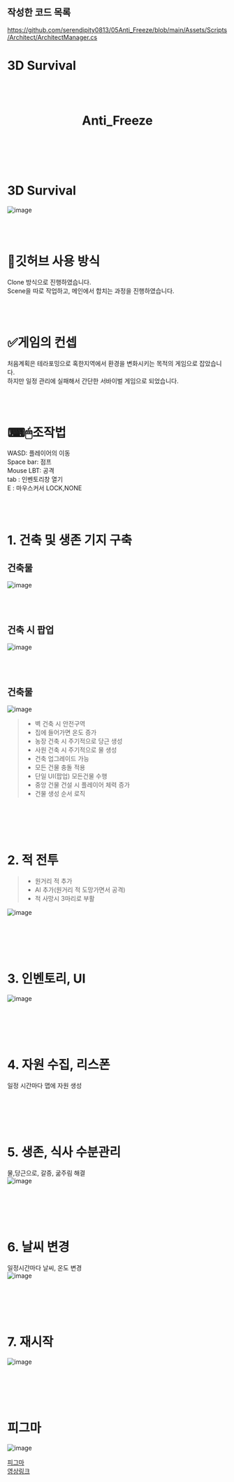 ## 작성한 코드 목록

https://github.com/serendipity0813/05Anti_Freeze/blob/main/Assets/Scripts/Architect/ArchitectManager.cs



# 3D Survival

 <BR><BR>

<center><H1> Anti_Freeze </H1></center>

<br><br><br><br>

# 3D Survival
![image](https://github.com/levell1/levell1.github.io/assets/96651722/ff78a34d-56d9-4746-937c-39c6dd4bcd28)   

<br><br>

# 💾깃허브 사용 방식
Clone 방식으로 진행하였습니다.  
Scene을 따로 작업하고, 메인에서 합치는 과정을 진행하였습니다.  

<br><br>

# ✅게임의 컨셉
처음계획은 테라포밍으로 혹한지역에서 환경을 변화시키는 목적의 게임으로 잡았습니다.  
하지만 일정 관리에 실패해서 간단한 서바이벌 게임으로 되었습니다.  

<br><br>

# ⌨🖱조작법
WASD: 플레이어의 이동  
Space bar: 점프  
Mouse LBT: 공격  
tab : 인벤토리창 열기  
E : 마우스커서 LOCK,NONE  

<br><br>

# 1. 건축 및 생존 기지 구축  
## 건축물  
![image](https://github.com/levell1/levell1.github.io/assets/96651722/9b65948a-14bb-492c-9291-38f9879d4641)  

<br><br>

## 건축 시 팝업  
![image](https://github.com/levell1/levell1.github.io/assets/96651722/1373171e-830e-4c17-8b58-2947e9121ac1)  

<br><br>

## 건축물  
![image](https://github.com/levell1/levell1.github.io/assets/96651722/eb60935a-8509-4282-8970-ee7ec2ff4e9f)  

> - 벽 건축 시 안전구역  
> - 집에 들어가면 온도 증가  
> - 농장 건축 시 주기적으로 당근 생성  
> - 사원 건축 시 주기적으로 물 생성  
> - 건축 업그레이드 가능  
> - 모든 건물 충돌 적용  
> - 단일 UI(팝업) 모든건물 수행  
> - 중앙 건물 건설 시 플레이어 체력 증가
> - 건물 생성 순서 로직  

<br><br><br><br>

# 2. 적 전투
> - 원거리 적 추가   
> - AI 추가(원거리 적 도망가면서 공격)
> - 적 사망시 3마리로 부활   

![image](https://github.com/levell1/levell1.github.io/assets/96651722/4108c7ea-4406-4956-a7c7-0a79b69df7ca)  

<br><br><br><br>

# 3. 인벤토리, UI
![image](https://github.com/levell1/levell1.github.io/assets/96651722/5b8e8670-5453-4a29-b815-6e18bd10ff16)  

<br><br><br><br>

# 4. 자원 수집, 리스폰
일정 시간마다 맵에 자원 생성  

<br><br><br><br>

# 5. 생존, 식사 수분관리
물,당근으로, 갈증, 굶주림 해결  
![image](https://github.com/levell1/levell1.github.io/assets/96651722/da3d0378-d4f4-4494-a333-cf8a64379db3)  

<br><br><br><br>

# 6. 날씨 변경
일정시간마다 날씨, 온도 변경  
![image](https://github.com/levell1/levell1.github.io/assets/96651722/b989a1df-bc6e-4a2d-8709-4f0315baf2f5)  

<br><br><br><br>

# 7. 재시작
![image](https://github.com/levell1/levell1.github.io/assets/96651722/4ab13ae5-f958-4b59-8982-7e0049500679)  

<br><br><br><br>

# 피그마

![image](https://github.com/levell1/levell1.github.io/assets/96651722/84e38be9-3e0e-4f4a-8178-1c076f6cc580)  

[피그마](https://www.figma.com/file/JtZ5fogrFyykLoIp1S7SrX/%EB%B3%B81%EB%B6%805%3F?type=whiteboard&node-id=0-1&t=Wpeg8R7ZwgSKCPZ5-0)  
[영상링크](https://youtu.be/nn0iaOlcNOk)  
<br><br>


